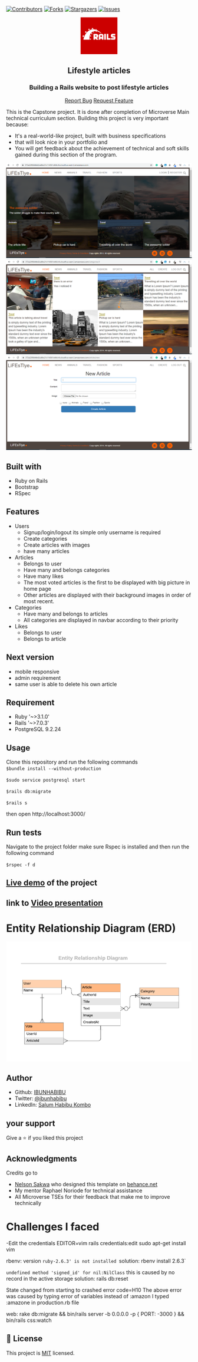 [![Contributors][contributors-shield]][contributors-url]
[![Forks][forks-shield]][forks-url]
[![Stargazers][stars-shield]][stars-url]
[![Issues][issues-shield]][issues-url]



<p align="center">
  <a href="git@github.com:IBUNHABIBU/platform-game.git">
    <p align="center"> <img src="https://raw.githubusercontent.com/github/explore/80688e429a7d4ef2fca1e82350fe8e3517d3494d/topics/rails/rails.png" alt="Ruby on rails" width="100" height="100"> </p>
  </a>

  <h2 align="center">  Lifestyle articles</h2>
  <h3 align="center"> Building a Rails website to post lifestyle articles </h3>

  <p align="center">
    <a href="https://github.com/IBUNHABIBU/lifestyle_articles/issues">Report Bug</a>
    <a href="https://github.com/IBUNHABIBU/lifestyle_articles/issues">Request Feature</a>
  </p>
</p>

This is the Capstone project. It is done after completion of
Microverse Main technical curriculum section. 
Building this project is very important  because:

* It's a real-world-like project, built with business specifications 
* that will look  nice in your portfolio and
* You will get feedback about the achievement of technical and soft 
  skills gained during this section of the program.

![screenshot](https://github.com/IBUNHABIBU/deployblog/blob/dev/app/assets/images/Homepage.png)
![screenshot](https://github.com/IBUNHABIBU/deployblog/blob/dev/app/assets/images/catshow.png)
![screenshot](https://github.com/IBUNHABIBU/deployblog/blob/dev/app/assets/images/newarticle.png)

## Built with 
* Ruby on Rails
* Bootstrap
* RSpec 

## Features 
  * Users 
    * Signup/login/logout its simple only username is required 
    * Create categories
    * Create articles with images
    * have many articles 
  * Articles 
     * Belongs to user
     * Have many and belongs categories
     * Have many likes 
     * The most voted articles is the first to be displayed with big picture in home page  
     * Other articles are displayed with their background images in order of most recent.
 * Categories 
    * Have many and belongs to articles 
    * All categories are displayed in navbar according to their priority
  * Likes 
    * Belongs to user
    * Belongs to article

## Next version 
  * mobile responsive
  * admin requirement
  * same user is able to delete his own article

## Requirement 
* Ruby '~>3.1.0'
* Rails '~>7.0.3' 
* PostgreSQL 9.2.24

## Usage
Clone this repository and run the following commands \
 `$bundle install --without-production` 
 
 `$sudo service postgresql start` 
 
 `$rails db:migrate` 
 
 `$rails s ` 
 
then open http://localhost:3000/

## Run tests
Navigate to the project folder make sure Rspec is installed and then run the following command 

`$rspec -f d` 

## [Live demo](https://lifestylearticle.herokuapp.com/ "Of the project") of the project

## link to  [Video presentation](https://www.loom.com/share/ee056e3f2c984839a9c8a463381c46e5 "Loom")

# Entity Relationship Diagram (ERD)

![screenshot](https://github.com/IBUNHABIBU/lifestyle_articles/blob/dev/app/assets/images/ERD__articles.png)

## Author
* Github: [IBUNHABIBU](https://github.com/IBUNHABIBU)
* Twitter: [@ibunhabibu](https://twitter.com/Ibunhabibu)
* LinkedIn: [Salum Habibu Kombo](https://www.linkedin.com/in/salum-habibu/)

## your support 
Give a :star: if you liked this project 
## Acknowledgments
Credits go to

- [Nelson Sakwa](https://www.behance.net/gallery/14554909/liFEsTlye-Mobile-version) who designed this template on [behance.net](https://www.behance.net/gallery/14554909/liFEsTlye-Mobile-version)
- My mentor Raphael Noriode for technical assistance
- All Microverse TSEs for their feedback that make me to improve technically

# Challenges I faced
 -Edit the credentials
   EDITOR=vim rails credentials:edit
   sudo apt-get install vim
  
  rbenv: version `ruby-2.6.3' is not installed
  `solution: rbenv install 2.6.3`

  `undefined method 'signed_id' for nil:NilClass`
  this is caused by no record in the active storage
  solution: rails db:reset 

  State changed from starting to crashed
  error code=H10
  The above error was caused by typing error of variables
  instead of :amazon I typed :amazone in production.rb file

  web: rake db:migrate && bin/rails server -b 0.0.0.0 -p { PORT: -3000 } && bin/rails css:watch
## 📝 License
This project is [MIT](LICENCE) licensed.

[contributors-shield]: https://img.shields.io/github/contributors/IBUNHABIBU/lifestyle_articles.svg?style=flat-square
[contributors-url]: https://github.com/IBUNHABIBU/lifestyle_articles/graphs/contributors
[forks-shield]: https://img.shields.io/github/forks/IBUNHABIBU/lifestyle_articles.svg?style=flat-square
[forks-url]: https://github.com/IBUNHABIBU/lifestyle_articles/network/members
[stars-shield]: https://img.shields.io/github/stars/IBUNHABIBU/lifestyle_articles.svg?style=flat-square
[stars-url]: https://github.com/IBUNHABIBU/lifestyle_articles/stargazers
[issues-shield]: https://img.shields.io/github/issues/IBUNHABIBU/lifestyle_articles.svg?style=flat-square
[issues-url]: https://github.com/IBUNHABIBU/lifestyle_articles/issues
